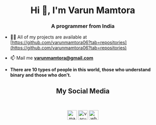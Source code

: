 <h1 align="center">Hi 👋, I'm Varun Mamtora</h1>
<h3 align="center">A programmer from India</h3>
<!--
<p align="center"> <img src="https://komarev.com/ghpvc/?username=varunmamtora06" alt="varunmamtora06" /> </p> -->

- 👨‍💻 All of my projects are available at [https://github.com/varunmamtora06?tab=repositories](https://github.com/varunmamtora06?tab=repositories)

- 📫 Mail me **varunmamtora@gmail.com**

- **There are 10 types of people in this world, those who understand binary and those who don't.**

<!--
<p align="left"> <img src="https://i.ibb.co/njCjt8W/cpp.png" alt="cplusplus" width="20" height="20"/> <img src="https://i.ibb.co/FWrLT5n/flutter.png" alt="flutter" width="20" height="20"/> <img src="https://i.ibb.co/Qvgdvj0/dart.jpg" alt="dart" width="20" height="20"/><img src="https://i.ibb.co/KN3GBgC/python.png" alt="python" width="20" height="20"/><img src="https://i.ibb.co/phL60CH/django.jpg" alt="django" width="30" height="20"/><img src="https://i.ibb.co/rcyPytC/HTML5.png" alt="html" width="20" height="20"/><img src="https://i.ibb.co/jgk0ZRH/css.jpg" alt="css" width="30" height="20"/></p>
-->
<!--
<p align="left"><img width="60%" src="https://github-readme-stats.vercel.app/api?username=varunmamtora06&show_icons=true&theme=tokyonight" /></p>
-->

<h2 align="center">My Social Media</h2>
<br>
<p align="center">
<a href="https://twitter.com/mamtoravarun" target="blank"><img align="center" src="https://cdn.jsdelivr.net/npm/simple-icons@3.0.1/icons/twitter.svg" alt="mamtoravarun" height="30" width="30" /></a>
<a href="https://linkedin.com/in/varun-mamtora-0b725b171" target="blank"><img align="center" src="https://cdn.jsdelivr.net/npm/simple-icons@3.0.1/icons/linkedin.svg" alt="varun-mamtora-0b725b171" height="30" width="30" /></a>
<a href="https://instagram.com/wherearethekiwis_" target="blank"><img align="center" src="https://cdn.jsdelivr.net/npm/simple-icons@3.0.1/icons/instagram.svg" alt="wherearethekiwis_" height="30" width="30" /></a>
</p>
